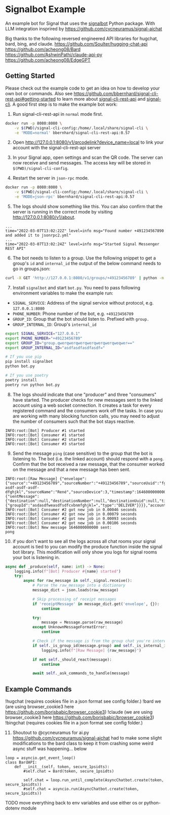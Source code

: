 # Signalbot Example

An example bot for Signal that uses the [signalbot](https://github.com/filipre/signalbot) Python package. With LLM integration insprired by https://github.com/cycneuramus/signal-aichat 

Big thanks to the following reversed engineered API libraries for hugchat, bard, bing, and claude. 
https://github.com/Soulter/hugging-chat-api
https://github.com/acheong08/Bard
https://github.com/AshwinPathi/claude-api-py
https://github.com/acheong08/EdgeGPT

## Getting Started

Please check out the example code to get an idea on how to develop your own bot or commands. Also see https://github.com/bbernhard/signal-cli-rest-api#getting-started to learn more about [signal-cli-rest-api](https://github.com/bbernhard/signal-cli-rest-api) and [signal-cli](https://github.com/AsamK/signal-cli). A good first step is to make the example bot work:

1. Run signal-cli-rest-api in `normal` mode first.
```bash
docker run -p 8080:8080 \
    -v $(PWD)/signal-cli-config:/home/.local/share/signal-cli \
    -e 'MODE=normal' bbernhard/signal-cli-rest-api:0.57
```

2. Open http://127.0.0.1:8080/v1/qrcodelink?device_name=local to link your account with the signal-cli-rest-api server

3. In your Signal app, open settings and scan the QR code. The server can now receive and send messages. The access key will be stored in `$(PWD)/signal-cli-config`.

4. Restart the server in `json-rpc` mode.
```bash
docker run -p 8080:8080 \
    -v $(PWD)/signal-cli-config:/home/.local/share/signal-cli \
    -e 'MODE=json-rpc' bbernhard/signal-cli-rest-api:0.57
```

5. The logs should show something like this. You can also confirm that the server is running in the correct mode by visiting http://127.0.0.1:8080/v1/about.
```
...
time="2022-03-07T13:02:22Z" level=info msg="Found number +491234567890 and added it to jsonrpc2.yml"
...
time="2022-03-07T13:02:24Z" level=info msg="Started Signal Messenger REST API"
```

6. The bot needs to listen to a group. Use the following snippet to get a group's `id` and `internal_id` the output of the below command needs to go in groups.json:
```bash
curl -X GET 'http://127.0.0.1:8080/v1/groups/+49123456789' | python -m json.tool
```

7. Install `signalbot` and start `bot.py`. You need to pass following environment variables to make the example run:
- `SIGNAL_SERVICE`: Address of the signal service without protocol, e.g. `127.0.0.1:8080`
- `PHONE_NUMBER`: Phone number of the bot, e.g. `+49123456789`
- `GROUP_ID`: Group that the bot should listen to. Prefixed with `group.`
- `GROUP_INTERNAL_ID`: Group's `internal_id`

```bash
export SIGNAL_SERVICE="127.0.0.1"
export PHONE_NUMBER="+49123456789"
export GROUP_ID="group.qwerqwerqwerqwerqwerqwerqweqwer=="
export GROUP_INTERNAL_ID="asdfasdfasdfasdf="

# If you use pip
pip install signalbot
python bot.py

# If you use poetry
poetry install
poetry run python bot.py
```

8. The logs should indicate that one "producer" and three "consumers" have started. The producer checks for new messages sent to the linked account using a web socket connection. It creates a task for every registered command and the consumers work off the tasks. In case you are working with many blocking function calls, you may need to adjust the number of consumers such that the bot stays reactive.
```
INFO:root:[Bot] Producer #1 started
INFO:root:[Bot] Consumer #1 started
INFO:root:[Bot] Consumer #2 started
INFO:root:[Bot] Consumer #3 started
```

9. Send the message `ping` (case sensitive) to the group that the bot is listening to. The bot (i.e. the linked account) should respond with a `pong`. Confirm that the bot received a raw message, that the consumer worked on the message and that a new message has been sent.
```
INFO:root:[Raw Message] {"envelope":{"source":"+49123456789","sourceNumber":"+49123456789","sourceUuid":"fghjkl-asdf-asdf-asdf-dfghjkl","sourceName":"René","sourceDevice":3,"timestamp":1646000000000,"syncMessage":{"sentMessage":{"destination":null,"destinationNumber":null,"destinationUuid":null,"timestamp":1646000000000,"message":"pong","expiresInSeconds":0,"viewOnce":false,"groupInfo":{"groupId":"asdasdfweasdfsdfcvbnmfghjkl=","type":"DELIVER"}}}},"account":"+49123456789","subscription":0}
INFO:root:[Bot] Consumer #2 got new job in 0.00046 seconds
INFO:root:[Bot] Consumer #2 got new job in 0.00079 seconds
INFO:root:[Bot] Consumer #2 got new job in 0.00093 seconds
INFO:root:[Bot] Consumer #2 got new job in 0.00106 seconds
INFO:root:[Bot] New message 1646000000000 sent:
pong
```

10. if you don't want to see all the logs across all chat rooms your signal account is tied to you can modify the produce function inside the signal bot library. This modification will only show you logs for signal rooms your bot is listening in. 

```python
async def _produce(self, name: int) -> None:
    logging.info(f"[Bot] Producer #{name} started")
    try:
        async for raw_message in self._signal.receive():
            # Parse the raw_message into a dictionary
            message_dict = json.loads(raw_message)

            # Skip processing of receipt messages
            if 'receiptMessage' in message_dict.get('envelope', {}):
                continue

            try:
                message = Message.parse(raw_message)
            except UnknownMessageFormatError:
                continue

            # Check if the message is from the group chat you're interested in
            if self._is_group_id(message.group) and self._is_internal_id(message.group):
                logging.info(f"[Raw Message] {raw_message}")

            if not self._should_react(message):
                continue

            await self._ask_commands_to_handle(message)
```

## Example Commands

!hugchat (requires cookies file in a json format see config folder.)
!bard we (are using browser_cookie3 here https://github.com/borisbabic/browser_cookie3)
!claude (we are using browser_cookie3 here https://github.com/borisbabic/browser_cookie3)
!bingchat (requires cookies file in a json format see config folder.)

11. Shoutout to @cycneuramus for ai.py https://github.com/cycneuramus/signal-aichat had to make some slight modifications to the bard class to keep it from crashing some weird async stuff was happening... below 

```
loop = asyncio.get_event_loop()
class BardAPI:
    def __init__(self, token, secure_1psidts):
        #self.chat = Bard(token, secure_1psidts)
        
        self.chat = loop.run_until_complete(AsyncChatbot.create(token, secure_1psidts))
        #self.chat = asyncio.run(AsyncChatbot.create(token, secure_1psidts))
```
TODO move everything back to env variables and use either os or python-dotenv module